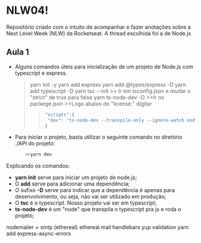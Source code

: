 # NLW04!

Repositório criado com o intuito de acompanhar e fazer anotações sobre a Next Level Week (NLW) da Rocketseat. A thread escolhida foi a de Node.js

## Aula 1

 - Alguns comandos úteis para inicialização de um projeto de Node.js com typescript e express.
	> yarn init -y
	>yarn add express
	>yarn add @types/express -D
	>yarn add typescript -D
	>yarn tsc --init
		>> Ir em tsconfig.json e mudar o "strict" de true para false
	>yarn ts-node-dev -D
		>>Ir no packege.json
		>>Logo abaixo do "license:" digitar 
	>>~~~javascript
	>>"scripts":{
	>> 	"dev": "ts-node-dev --transpile-only --ignore-watch node-modules src/server.ts"
	>>}
	>>~~~
 - Para iniciar o projeto, basta utilizar o seguinte comando no diretório ./API do projeto:
 ~~~powershell
		>>yarn dev
~~~

Explicando os comandos:

- **yarn init** serve para iniciar um projeto de node.js;
- O **add** serve para adicionar uma dependência;
- O sufixo **-D** serve para indicar que a dependência é apenas para desenvolvimento, ou seja, não vai ser utilizado em produção;
- O **tsc** é o typescript. Nosso projeto vai ser em typescript;
 - **ts-node-dev** é um "node" que transpila o typescript pra js e roda o projeto;
 

nodemailer + smtp (ethereal)
ethereal.mail
handlebars
yup validation
yarn add express-async-errors

